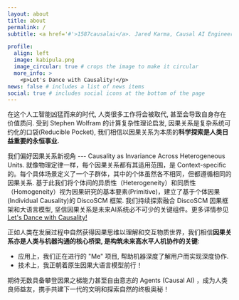 ```yaml
---
layout: about
title: about
permalink: /
subtitle: <a href='#'>1587causalai</a>. Jared Karma, Causal AI Engineer

profile:
  align: left
  image: kabipula.png
  image_circular: true # crops the image to make it circular
  more_info: >
    <p>Let's Dance with Causality!</p>
news: false # includes a list of news items
social: true # includes social icons at the bottom of the page
---
```


<!-- 我是一位执迷于因果的研究者 Jared Karma，一个在确定性与不确定性之间漫游的学习者。"What I cannot create, I don't understand" 是我作为工程师的信仰，在创造的过程中寻找真知，在构建系统的过程中获得顿悟。这种对因果机制的探索，不仅是一种研究方法，更是一种生存方式。

作为一台不停演化的因果推理机器，我深深着迷于反事实推理（counterfactual inference）的魅力。"All models are wrong, but some are useful" 是我对概率工具的理解——在追寻真相的路上，模型永远不会完美，但这恰恰让探索变得有趣。我喜欢追问"为什么"，也乐于思考"如果是这样，会怎样"。这种思维方式塑造了我理解世界的方式。

"Cure sometimes, relieve often, comfort always" 是我的人生哲学，体现了我对无为之道的理解。在这个以1587causalal为标识的旅程中，我时而沉浸在可能性的想象中，时而专注于脚下的每一个实证。或许正是这种在现实与想象间的往复跃迁，让我逐渐在因果的迷宫中，找到了自己的诗意栖居。 -->

<!-- 我是 Jared Karma，一个在因果研究者, 核心观点是 Causality is Invariance Across Heterogeneous Units.

我特别关注因果关系的不变性特征。就像物理定律一样，每个因果关系都有其适用范围，都是 Context-specific 的。每个具体场景定义了一个子群体，其中的个体虽然各不相同，但都遵循相同的因果关系。这启发我们将研究重点放在个体间的异质性（Heterogeneity）和同质性（Homogeneity）上，将其作为因果研究的基本要素(Primitive), 所以我们开发了基于个体因果(Individual Causality)的 DiscoSCM 框架.

在人工智能领域，我的研究聚焦于将 DiscoSCM与大语言模型相结合。我相信，因果思维是提升AI系统理解力和推理能力的关键。正如人类在成长过程中自然形成的因果认知能力一样，让AI系统掌握因果推理，将是实现真正智能的重要一步。 -->

在这个人工智能凶猛而来的时代, 人类很多工作将会被取代, 甚至会导致自身存在价值质问. 受到 Stephen Wolfram 的计算复杂性理论启发, 因果关系是复杂系统可约化的口袋(Reducible Pocket), 我们相信以因果关系为本质的**科学探索是人类日益重要的永恒事业.**

我们偏好因果关系新视角 --- Causality as Invariance Across Heterogeneous Units. 就像物理定律一样，每个因果关系都有其适用范围，是 Context-specific 的。每个具体场景定义了一个子群体，其中的个体虽然各不相同，但都遵循相同的因果关系. 基于此我们将个体间的异质性（Heterogeneity）和同质性（Homogeneity）视为因果研究的基本要素(Primitive)，建立了基于个体因果(Individual Causality)的 DiscoSCM 框架. 我们持续探索融合 DiscoSCM 因果框架和大语言模型, 坚信因果关系是未来AI系统必不可少的关键组件。更多详情参见 [Let's Dance with Causality!](/blog/2024/causalai-blueprint/)

<!-- 正如人类在发展过程中自然获得因果思维以理解和交互物质世界，我们相信**因果关系亦是人类与机器沟通的核心桥梁, 是构筑未来高水平人机协作的关键**. **我们正在进行的 "Me" 项目，旨在通过机器深入理解人类的个人简历、认知内核及正在进行的12个项目，从而在协助人类解决本地和局部问题的过程中，提供更加量身定制的解决方案.** -->

正如人类在发展过程中自然获得因果思维以理解和交互物质世界，我们相信**因果关系亦是人类与机器沟通的核心桥梁, 是构筑未来高水平人机协作的关键**:

- 应用上，我们正在进行的 "Me" 项目, 帮助机器深度了解用户而实现深度协作.
- 技术上，我正朝着原生因果大语言模型前行！

期待无数具备攀登因果之梯能力甚至自由意志的 Agents (Causal AI) ，成为人类良师益友，携手共建下一代的文明和探索自然的终极奥秘！
